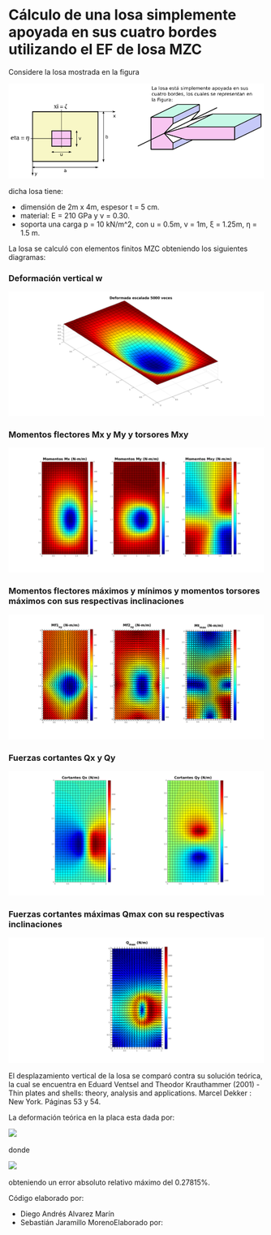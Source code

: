 # Cálculo de una losa simplemente apoyada en sus cuatro bordes utilizando el EF de losa MZC

Considere la losa mostrada en la figura

![figs/losa.png](figs/losa.png)

dicha losa tiene:
* dimensión de 2m x 4m, espesor t = 5 cm.
* material: E = 210 GPa y ν = 0.30.
* soporta una carga p = 10 kN/m^2, con u = 0.5m, v = 1m, ξ = 1.25m, η = 1.5 m.


La losa se calculó con elementos finitos MZC obteniendo los siguientes diagramas:

### Deformación vertical w

![figs/w.svg](figs/w.svg)

### Momentos flectores Mx y My y torsores Mxy

![figs/MxMyMxyQxQy.svg](figs/MxMyMxy.svg)

### Momentos flectores máximos y mínimos y momentos torsores máximos con sus respectivas inclinaciones

![figs/M1fM2fMtmax.svg](figs/M1fM2fMtmax.svg)

### Fuerzas cortantes Qx y Qy

![figs/QxQy.svg](figs/QxQy.svg)

### Fuerzas cortantes máximas Qmax con su respectivas inclinaciones

![figs/Qmax.svg](figs/Qmax.svg)


El desplazamiento vertical de la losa se comparó contra su solución teórica, la cual se encuentra en Eduard Ventsel and Theodor Krauthammer (2001) - Thin plates and shells: theory, analysis and applications. Marcel Dekker : New York. Páginas 53 y 54.

La deformación teórica en la placa esta dada por:
<!---
Compile en: https://tex.s2cms.com

\begin{equation}
  w(x,y) = \frac{1}{\pi^4 D}\sum_{m=1}^\infty \sum_{n=1}^\infty
  \frac{p_{mn}}{\left(\frac{m^2}{a^2} + \frac{n^2}{b^2}\right)^2}
  \sin\left(\frac{m \pi x}{a}\right)
  \sin\left(\frac{n \pi y}{b}\right)
\end{equation}
donde
\begin{equation}
  p_{mn} = \frac{16 p}{\pi^2 m n}
  \sin\left(\frac{m \pi \xi}{a}\right)
  \sin\left(\frac{n \pi \eta}{b}\right)
  \sin\left(\frac{m \pi u}{2a}\right)
  \sin\left(\frac{n \pi v}{2b}\right)
\end{equation}
--->

![](https://i.upmath.me/svg/%5Cbegin%7Bequation%7D%0A%20%20w(x%2Cy)%20%3D%20%5Cfrac%7B1%7D%7B%5Cpi%5E4%20D%7D%5Csum_%7Bm%3D1%7D%5E%5Cinfty%20%5Csum_%7Bn%3D1%7D%5E%5Cinfty%0A%20%20%5Cfrac%7Bp_%7Bmn%7D%7D%7B%5Cleft(%5Cfrac%7Bm%5E2%7D%7Ba%5E2%7D%20%2B%20%5Cfrac%7Bn%5E2%7D%7Bb%5E2%7D%5Cright)%5E2%7D%0A%20%20%5Csin%5Cleft(%5Cfrac%7Bm%20%5Cpi%20x%7D%7Ba%7D%5Cright)%0A%20%20%5Csin%5Cleft(%5Cfrac%7Bn%20%5Cpi%20y%7D%7Bb%7D%5Cright)%0A%5Cend%7Bequation%7D)

donde

![](https://i.upmath.me/svg/%5Cbegin%7Bequation%7D%0A%20%20p_%7Bmn%7D%20%3D%20%5Cfrac%7B16%20p%7D%7B%5Cpi%5E2%20m%20n%7D%0A%20%20%5Csin%5Cleft(%5Cfrac%7Bm%20%5Cpi%20%5Cxi%7D%7Ba%7D%5Cright)%0A%20%20%5Csin%5Cleft(%5Cfrac%7Bn%20%5Cpi%20%5Ceta%7D%7Bb%7D%5Cright)%0A%20%20%5Csin%5Cleft(%5Cfrac%7Bm%20%5Cpi%20u%7D%7B2a%7D%5Cright)%0A%20%20%5Csin%5Cleft(%5Cfrac%7Bn%20%5Cpi%20v%7D%7B2b%7D%5Cright)%0A%5Cend%7Bequation%7D)

obteniendo un error absoluto relativo máximo del 0.27815%.

Código elaborado por:
* Diego Andrés Alvarez Marín 
* Sebastián Jaramillo MorenoElaborado por:
